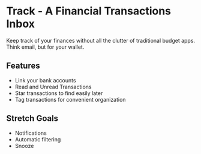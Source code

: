 # Track - A Financial Transactions Inbox
Keep track of your finances without all the clutter of traditional budget apps. Think email, but for your wallet.

## Features
- Link your bank accounts
- Read and Unread Transactions
- Star transactions to find easily later
- Tag transactions for convenient organization

## Stretch Goals
- Notifications
- Automatic filtering
- Snooze